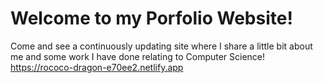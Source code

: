 # Welcome to my Porfolio Website!

Come and see a continuously updating site where I share a little bit about me and some work I have done relating to Computer Science!
https://rococo-dragon-e70ee2.netlify.app


